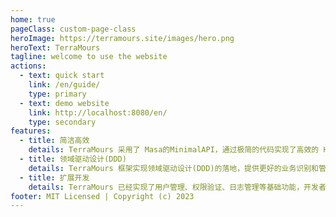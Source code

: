 ```yaml
---
home: true
pageClass: custom-page-class
heroImage: https://terramours.site/images/hero.png
heroText: TerraMours
tagline: welcome to use the website
actions: 
  - text: quick start
    link: /en/guide/
    type: primary
  - text: demo website
    link: http://localhost:8080/en/
    type: secondary
features:
  - title: 简洁高效
    details: TerraMours 采用了 Masa的MinimalAPI，通过极简的代码实现了高效的 HTTP API 接口的同时，提供更高的性能和更低的延迟。
  - title: 领域驱动设计(DDD)
    details: TerraMours 框架实现领域驱动设计(DDD)的落地，提供更好的业务识别和管理，更好的模块划分，更好的数据映射，更好的维护性和可扩展性。
  - title: 扩展开发
    details: TerraMours 已经实现了用户管理、权限验证、日志管理等基础功能，开发者可以根据业务需求快速开发相关业务系统。
footer: MIT Licensed | Copyright (c) 2023
---
```

